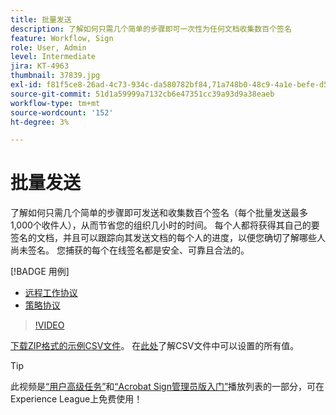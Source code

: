 ```yaml
---
title: 批量发送
description: 了解如何只需几个简单的步骤即可一次性为任何文档收集数百个签名
feature: Workflow, Sign
role: User, Admin
level: Intermediate
jira: KT-4963
thumbnail: 37839.jpg
exl-id: f81f5ce8-26ad-4c73-934c-da580782bf84,71a748b0-48c9-4a1e-befe-d5f311d6c05e
source-git-commit: 51d1a59999a7132cb6e47351cc39a93d9a38eaeb
workflow-type: tm+mt
source-wordcount: '152'
ht-degree: 3%

---
```


# 批量发送

了解如何只需几个简单的步骤即可发送和收集数百个签名（每个批量发送最多1,000个收件人），从而节省您的组织几小时的时间。 每个人都将获得其自己的要签名的文档，并且可以跟踪向其发送文档的每个人的进度，以便您确切了解哪些人尚未签名。 您捕获的每个在线签名都是安全、可靠且合法的。

[!BADGE 用例]

* [远程工作协议](https://experienceleague.adobe.com/docs/document-cloud-learn/sign-learning-hub/expand/recipes/gov/usecasegovtelework.html?lang=en)
* [策略协议](https://experienceleague.adobe.com/docs/document-cloud-learn/sign-learning-hub/expand/recipes/com/usecasecompolicy.html?lang=en)

>[!VIDEO](https://video.tv.adobe.com/v/33655?quality=12&learn=on&hidetitle=true)

[下载ZIP格式的示例CSV文件](../assets/sendInBulkSample.zip)。 在[此处](https://helpx.adobe.com/sign/adv-user/send-in-bulk/send-with-csv.html)了解CSV文件中可以设置的所有值。

>[!TIP]
>
>此视频是[“用户高级任务”](https://experienceleague.adobe.com/en/playlists/acrobat-sign-perform-advanced-tasks-business-users)和[“Acrobat Sign管理员版入门”](https://experienceleague.adobe.com/en/playlists/acrobat-sign-get-started-administrators)播放列表的一部分，可在Experience League上免费使用！
